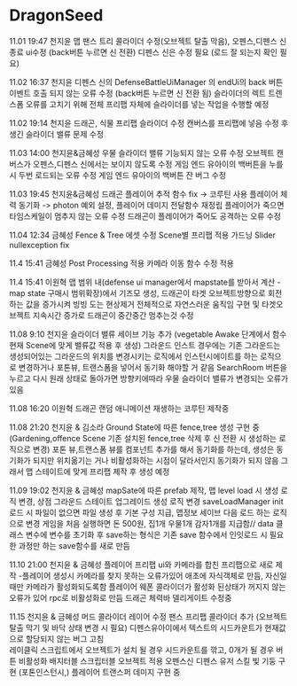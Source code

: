 # DragonSeed
11.01 19:47 천지윤
맵 팬스 트리 콜라이더 수정(오브젝트 탈출 막음), 오펜스,디펜스 신 종료 ui수정 (back버튼 누르면 신 전환)
디펜스 신은 수정 필요 (로드 잘 되는지 확인 필요)

11.02 16:37 천지윤 
디펜스 신의 DefenseBattleUiManager 의 endUi의 back 버튼 이벤트 호출 되지 않는 오류 수정 (back버튼 누르면 신 전환 됨)
슬라이더의 렉트 트렌스폼 오류를 고치기 위해 전체 프리팹 자체에 슬라이더를 넣는 작업을 수행할 예정 

11.02 19:14 천지윤
드래곤, 식물 프리팹 슬라이더 수정 캔버스를 프리팹에 넣음 수정 후 생긴 슬라이더 밸류 문제 수정 

11.03 14:00 천지윤&금혜성
우물 슬라이더 밸류 기능되지 않는 오류 수정 
오브젝트 캔버스가 오펜스,디펜스 신에서는 보이지 않도록 수정 
게임 엔드 유아이의 백버튼을 누를 시 두번 로드되는 오류 수정 
게임 엔드 유아이의 백버튼 잔 버그 수정

11.03 19:45 천지윤&금혜성
드래곤 플레이어 추적 함수 fix -> 코루틴 사용
플레이어 체력 동기화 -> photon 예외 설정, 플레이어 데미지 전달함수 재정립
플레이어가 죽으면 타임스케일이 멈추지 않는 오류 수정 
드래곤이 플레이어가 죽어도 공격하는 오류 수정 

11.04 12:34 금혜성
Fence & Tree 에셋 수정 
Scene별 프리팹 적용 
가드닝 Slider nullexception fix

11.4 15:41 금혜성
Post Processing 적용
카메라 이동 함수 수정 적용

11.4 15:41 이원혁
맵 범위 내(defense ui manager에서 mapstate를 받아서 계산 - map state 구매시 범위확장)에서 기즈모 생성, 드래곤이 타겟 오브젝트방향으로 회전하는 값을 증가시켜 빙빙 도는 현상제거 전체적으로 자연스러운 움직임 구현 및 타겟오브젝트 지속시간 증가로 드래곤이 중간중간 멈추는것 수정

11.08 9:10 천지윤
슬라이더 밸류 세이브 기능 추가 (vegetable Awake 단계에서 함수 현재 Scene에 맞게 밸류값 적용 후 생성)
그라운드 인스트 경우에는 기존 그라운드는 생성되어있는 그라운드의 위치를 변경시키는 로직에서 
인스턴시에이트를 하는 로직으로 변경하거나 포톤뷰, 트랜스폼을 넣어서 동기화 해야할 거 같음
SearchRoom 버튼을 누르고 다시 원래 상태로 돌아가면 방향키에따라 우물 슬라이더 밸류가 변경되는 오류가 있음 

11.08 16:20 이원혁
드래곤 랜덤 애니메이션 재생하는 코루틴 제작중

11.08 21:20 천지윤 & 김소라 
Ground State에 따른 fence,tree 생성 구현 중 (Gardening,offence Scene 기존 설치된 fence,tree 삭제 후 신 전환 시 생성하는 로직으로 변경)
포톤 뷰,트랜스폼 뷰를 컴포넌트 추가를 해서 동기화를 하는데, 생성은 동기화가 되지만 위치옮기는 거나 비활성화하는 시점이 달라서인지 동기화가 되지 않음
그래서 맵 스테이트에 맞게 프리팹 제작 후 생성 예정

11.09 19:02 천지윤 & 금혜성
mapSate에 따른 prefab 제작, 맵 level load 시 생성 로직 변경, 상점 그라운드 스테이트 업그레이드 생성 로직 변경
saveLoadManager init로드 시 파일이 없으면 파일 생성 후 기본 구성 지급, 맵정보 세이브 다음 로드 하는 로직으로 변경 
게임을 처음 실행하면 돈 500원, 집1개 우물1개 감자1개를 지급함// data 클래스 변수에 변수를 초기화 후 save하는 형식은 기존 save 함수에서 인잇로드 시 필요한 과정만 하는
save함수를 새로 만듬

11.10 21:00 천지윤 & 금혜성 
플레이어 프리팹 ui와 카메라를 합친 프리팹으로 새로 제작 -플레이어 생성시 카메라를 찾지 못하는 오류가있어 애초에 자식객체로 만듬, 자신일때만 카메라가 활성화되도록함
플레이어 웨폰 콜라이더가 활성화 된상태가 꺼지지 않는 오류가 있어 rpc로 비활성화로 만듬
드래곤 체력바 델리게이트 수정중

11.15 천지윤 & 금혜성 
머드 콜라이더 레이어 수정
팬스 프리팹 콜라이더 추가 (오브젝트 탈출 막기 및 바닥 상태 변경 시 필요) 
디펜스유아이에서 텍스트의 시드카운트가 현재값으로 할당되지 않는 버그 고침  
레이클릭 스크립트에서 오브젝트가 설치 될 경우 시드카운트를 깎고, 0개가 될 경우 버튼 비활성화
배지터블 스크립터블 오브젝트 적용
오펜스신 디펜스 유저 스킬 빛 기둥 구현 (포톤인스턴시,)
플레이어 트랜스퍼 데미지 구현 중 
